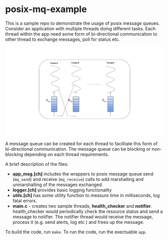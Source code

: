 # posix-mq-example

This is a sample repo to demonstrate the usage of posix message queues. Consider an application with multiple threads doing different tasks. Each thread within the app need some form of bi-directional communication to other thread to exchange messages, poll for status etc.

![app-threading-model](images/app_threads.png)

A message queue can be created for each thread to facilitate this form of bi-directional communication. The message queue can be blocking or non-blocking depending on each thread requirements.

A brief description of the files:

- **app_msg.[ch]** includes the wrappers to posix message queue send (`mq_send`) and receive (`mq_receive`) calls to add marshalling and unmarshalling of the messages exchanged. 
- **logger.[ch]** provides basic logging functionality
- **utils.[ch]** has some utility function to measure time in milliseconds, log fatal errors.
- **main.c** - creates two sample threads, **health_checker** and **notifier**. health_checker would periodically check the resource status and send a message to notifier. The notifier thread would receive the message, process it (e.g. send alerts, log etc ) and frees up the message.

To build the code, run `make`. To run the code, run the exectuable `app`.
